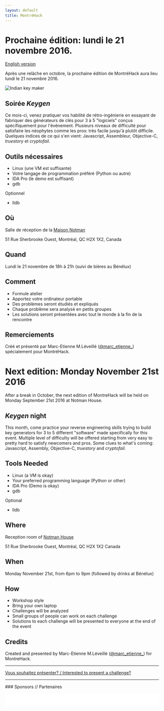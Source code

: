 ```yaml
---
layout: default
title: MontréHack
---
```


# Prochaine édition: lundi le 21 novembre 2016.
[English version](#english)

Après une relâche en octobre, la prochaine édition de MontréHack aura lieu
lundi le 21 novembre 2016.

![Indian key maker](http://i.imgur.com/LH0zQck.jpg)

## Soirée _Keygen_

Ce mois-ci, venez pratiquer vos habilité de rétro-ingénierie en essayant de
fabriquer des générateurs de clés pour 3 à 5 "logiciels" conçus spécifiquement
pour l'événement. Plusieurs niveaux de difficulté pour satisfaire les néophytes
comme les pros: très facile jusqu'à plutôt difficile. Quelques indices de ce
qui s'en vient: Javascript, Assembleur, Objective-C, _truestory_ et
_cryptofail_.

## Outils nécessaires

* Linux (une VM est suffisante)
* Votre langage de programmation préféré (Python ou autre)
* IDA Pro (le demo est suffisant)
* gdb

Optionnel

* lldb

## Où

Salle de réception de la [Maison Notman](http://notman.org/)

51 Rue Sherbrooke Ouest, Montréal, QC H2X 1X2, Canada

## Quand

Lundi le 21 novembre de 18h à 21h (suivi de bières au Bénélux)

## Comment

* Formule atelier
* Apportez votre ordinateur portable
* Des problèmes seront étudiés et expliqués
* Chaque problème sera analysé en petits groupes
* Les solutions seront présentées avec tout le monde à la fin de la rencontre

## Remerciements

Créé et présenté par Marc-Etienne M.Léveillé
([@marc_etienne_](https://twitter.com/marc_etienne_)) spécialement pour
MontréHack.

<a id="english"></a>

# Next edition: Monday November 21st 2016

After a break in October, the next edition of MontreHack will be held on Monday
September 21st 2016 at Notman House.

## _Keygen_ night

This month, come practice your reverse engineering skills trying to build key
generators for 3 to 5 different "software" made specifically for this event.
Multiple level of difficulty will be offered starting from very easy to pretty
hard to satisfy newcomers and pros. Some clues to what's coming: Javascript,
Assembly, Objective-C, _truestory_ and _cryptofail_.

## Tools Needed

* Linux (a VM is okay)
* Your preferred programming language (Python or other)
* IDA Pro (Demo is okay)
* gdb

Optional

* lldb

## Where

Reception room of [Notman House](http://notman.org/)

51 Rue Sherbrooke Ouest, Montréal, QC H2X 1X2 Canada

## When

Monday November 21st, from 6pm to 9pm (followed by drinks at Bénélux)

## How

* Workshop style
* Bring your own laptop
* Challenges will be analyzed
* Small groups of people can work on each challenge
* Solutions to each challenge will be presented to everyone at the end of the event

## Credits

Created and presented by Marc-Etienne M.Léveillé
([@marc_etienne_](https://twitter.com/marc_etienne_)) for MontreHack.

<hr/>

[Vous souhaitez présenter? / Interested to present a challenge?](https://github.com/montrehack/montrehack.github.com/wiki/Present-at-Montrehack)

<hr/>
### Sponsors // Partenaires

[![Brasserie Benelux](/images/benelux.png)](http://brasseriebenelux.com/)
